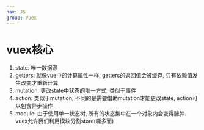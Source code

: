 ```yaml
---
nav: JS
group: Vuex
---
```

# vuex核心

1. state: 唯一数据源
2. getters: 就像vue中的计算属性一样, getters的返回值会被缓存, 只有依赖值发生改变才重新计算
3. mutation: 更改state中状态的唯一方式, 类似于事件
4. action: 类似于mutation, 不同的是需要借助mutation才能更改state, action可以包含异步操作
5. module: 由于使用单一状态树, 所有的状态集中在一个对象内会变得臃肿. vuex允许我们利用模块分割store(嘶多而)
